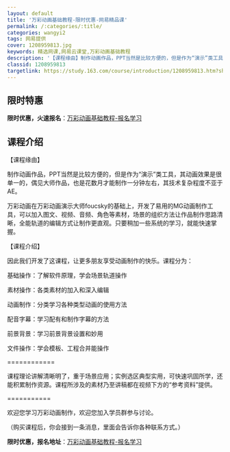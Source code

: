 ```yaml
---
layout: default
title: '万彩动画基础教程-限时优惠-网易精品课'
permalink: /:categories/:title/
categories: wangyi2
tags: 网易提供
cover: 1208959813.jpg
keywords: 精选网课,网易云课堂,万彩动画基础教程
description: '【课程缘由】制作动画作品，PPT当然是比较方便的，但是作为“演示”类工具，其动画效果是很单一的，偶见大师作品，也是花数月'
classid: 1208959813
targetlink: https://study.163.com/course/introduction/1208959813.htm?share=1&shareId=1025206652&utm_campaign=share&utm_medium=iphoneShare&utm_source=&utm_u=1025206652
---
```


## 限时特惠

**限时优惠，火速报名**：[万彩动画基础教程-报名学习](https://study.163.com/course/introduction/1208959813.htm?share=1&shareId=1025206652&utm_campaign=share&utm_medium=iphoneShare&utm_source=&utm_u=1025206652)

## 课程介绍

【课程缘由】

制作动画作品，PPT当然是比较方便的，但是作为“演示”类工具，其动画效果是很单一的，偶见大师作品，也是花数月才能制作一分钟左右，其技术复杂程度不亚于AE。

万彩动画在万彩动画演示大师foucsky的基础上，开发了易用的MG动画制作工具，可以加入图文、视频、音频、角色等素材，场景的组织方法让作品制作思路清晰，全能轨道的编辑方式让制作更直观。只要稍加一些系统的学习，就能快速掌握。

【课程介绍】

因此我们开发了这课程，让更多朋友享受动画制作的快乐。课程分为：

基础操作：了解软件原理，学会场景轨道操作

素材操作：各类素材的加入和深入编辑

动画制作：分类学习各种类型动画的使用方法

配音字幕：学习配有和制作字幕的方法

前景背景：学习前景背景设置和妙用

文件操作：学会模板、工程合并能操作

============

课程理论讲解清晰明了，重于场景应用；实例选区典型实用，可快速巩固所学，还能积累制作资源。课程所涉及的素材乃至讲稿都在视频下方的“参考资料”提供。

===========

欢迎您学习万彩动画制作，欢迎您加入学员群参与讨论。

（购买课程后，你会接到一条消息，里面会告诉你各种联系方式。）

**限时优惠，报名地址**：[万彩动画基础教程-报名学习](https://study.163.com/course/introduction/1208959813.htm?share=1&shareId=1025206652&utm_campaign=share&utm_medium=iphoneShare&utm_source=&utm_u=1025206652)

